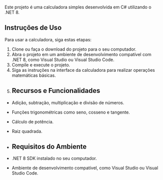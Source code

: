 Este projeto é uma calculadora simples desenvolvida em C# utilizando o .NET 8.
## Instruções de Uso

Para usar a calculadora, siga estas etapas:
1. Clone ou faça o download do projeto para o seu computador.
2. Abra o projeto em um ambiente de desenvolvimento compatível com .NET 8, como Visual Studio ou Visual Studio Code.
3. Compile e execute o projeto.
4. Siga as instruções na interface da calculadora para realizar operações matemáticas básicas.
5. ## Recursos e Funcionalidades

- Adição, subtração, multiplicação e divisão de números.
- Funções trigonométricas como seno, cosseno e tangente.
- Cálculo de potência.
- Raiz quadrada.
- ## Requisitos do Ambiente

- .NET 8 SDK instalado no seu computador.
- Ambiente de desenvolvimento compatível, como Visual Studio ou Visual Studio Code.
